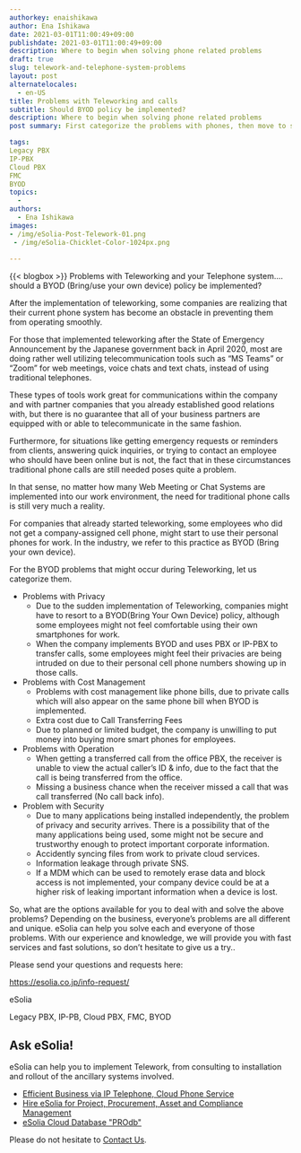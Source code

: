 ```yaml
---
authorkey: enaishikawa
author: Ena Ishikawa
date: 2021-03-01T11:00:49+09:00
publishdate: 2021-03-01T11:00:49+09:00
description: Where to begin when solving phone related problems
draft: true
slug: telework-and-telephone-system-problems
layout: post
alternatelocales:
  - en-US
title: Problems with Teleworking and calls
subtitle: Should BYOD policy be implemented?
description: Where to begin when solving phone related problems
post summary: First categorize the problems with phones, then move to solving the problems.

tags:
Legacy PBX
IP-PBX
Cloud PBX
FMC
BYOD
topics:
  - 
authors:
  - Ena Ishikawa
images:
- /img/eSolia-Post-Telework-01.png
 - /img/eSolia-Chicklet-Color-1024px.png
  
---
```


{{< blogbox >}}
Problems with Teleworking and your Telephone system.... should a BYOD (Bring/use your own device) policy be implemented?


After the implementation of teleworking, some companies are realizing that their current phone system has become an obstacle in preventing them from operating smoothly.

For those that implemented teleworking after the State of Emergency Announcement by the Japanese government back in April 2020, most are doing rather well utilizing telecommunication tools such as “MS Teams” or “Zoom” for web meetings, voice chats and text chats, instead of using traditional telephones.

These types of tools work great for communications within the company and with partner companies that you already established good relations with, but there is no guarantee that all of your business partners are equipped with or able to telecommunicate in the same fashion.

Furthermore, for situations like getting emergency requests or reminders from clients, answering quick inquiries, or trying to contact an employee who should have been online but is not, the fact that in these circumstances traditional phone calls are still needed poses quite a problem.

In that sense, no matter how many Web Meeting or Chat Systems are implemented into our work environment, the need for traditional phone calls is still very much a reality. 

For companies that already started teleworking, some employees who did not get a company-assigned cell phone, might start to use their personal phones for work. In the industry, we refer to this practice as BYOD (Bring your own device).  

For the BYOD problems that might occur during Teleworking, let us categorize them.  

* Problems with Privacy
   * Due to the sudden implementation of Teleworking, companies might have to resort to a BYOD(Bring Your Own Device) policy, although some employees might not feel comfortable using their own smartphones for work.
   * When the company implements BYOD and uses PBX or IP-PBX to transfer calls, some employees might feel their privacies are being intruded on due to their personal cell phone numbers showing up in those calls.
* Problems with Cost Management
   * Problems with cost management like phone bills, due to private calls which will also appear on the same phone bill when BYOD is implemented.
   * Extra cost due to Call Transferring Fees
   * Due to planned or limited budget, the company is unwilling to put money into buying more smart phones for employees. 
* Problems with Operation
   * When getting a transferred call from the office PBX, the receiver is unable to view the actual caller’s ID & info, due to the fact that the call is being transferred from the office.
   * Missing a business chance when the receiver missed a call that was call transferred (No call back info).
* Problem with Security
   * Due to many applications being installed independently, the problem of privacy and security arrives. There is a possibility that of the many applications being used, some might not be secure and trustworthy enough to protect important corporate information.
   * Accidently syncing files from work to private cloud services.
   * Information leakage through private SNS. 
   * If a MDM which can be used to remotely erase data and block access is not implemented, your company device could be at a higher risk of leaking important information when a device is lost.

So, what are the options available for you to deal with and solve the above problems?
Depending on the business, everyone’s problems are all different and unique.
eSolia can help you solve each and everyone of those problems.
With our experience and knowledge, we will provide you with fast services and fast solutions, so don’t hesitate to give us a try..

Please send your questions and requests here:

https://esolia.co.jp/info-request/

eSolia

<Related Information>
Legacy PBX, IP-PB, Cloud PBX, FMC, BYOD 

## Ask eSolia!

eSolia can help you to implement Telework, from consulting to installation and rollout of the ancillary systems involved.

* [Efficient Business via IP Telephone, Cloud Phone Service](http://esolia.com/telephone/)
* [Hire eSolia for Project, Procurement, Asset and Compliance Management](http://esolia.com/process/)
* [eSolia Cloud Database "PROdb"](http://esolia.com/prodb/)

Please do not hesitate to [Contact Us](http://esolia.co.jp/info-request).
